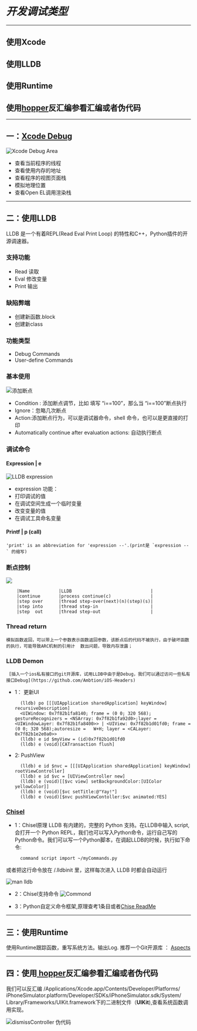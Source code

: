 # ___开发调试类型___

****************************************************************************

## 使用Xcode
## 使用LLDB
## 使用Runtime
## 使用[hopper](http://www.hopperapp.com/)反汇编参看汇编或者伪代码

****************************************************************************

## 一：[__Xcode Debug__](https://developer.apple.com/library/ios/recipes/xcode_help-debugger/articles/about_debug_area.html#//apple_ref/doc/uid/TP40009986-CH3-SW1)
![Xcode Debug Area](https://github.com/Ambtion/ambtion.github.io/blob/master/imageSource/lldb/Debug_Area.png?raw=true)
 
* 查看当前程序的线程
* 查看使用内存的地址
* 查看程序的视图页面栈
* 模拟地理位置
* 查看Open EL调用渲染栈

****************************************************************************

## 二：__使用LLDB__

 LLDB 是一个有着REPL(Read Eval Print Loop) 的特性和C++，Python插件的开源调速器。

### __支持功能__

* Read   读取
* Eval   修改变量
* Print  输出


### __缺陷弊端__

 * 创建新函数.block
 * 创建新class 

 
### __功能类型__

 * Debug Commands
 * User-define Commands


### __基本使用__

![添加断点](https://github.com/Ambtion/ambtion.github.io/blob/master/imageSource/lldb/Create_breakpoint.png?raw=true)

* Condition : 添加断点调节，比如 填写 “i==100”，那么当 “i==100”断点执行
* Ignore：忽略几次断点
* Action:添加断点行为，可以是调试器命令，shell 命令，也可以是更直接的打印 
* Automatically continue after evaluation actions: 自动执行断点


### __调试命令__

#### Expression | e
![LLDB expression](https://github.com/Ambtion/ambtion.github.io/blob/master/imageSource/lldb/LLDB_E.png?raw=true)

* expression 功能： 
* 打印调试的值
* 在调试空间生成一个临时变量
* 改变变量的值
* 在调试工具命名变量


#### Printf | p  (call)
    'print' is an abbreviation for 'expression --'.(print是 `expression --` 的缩写)

### __断点控制__
![](https://github.com/Ambtion/ambtion.github.io/blob/master/imageSource/lldb/Thread_progross.png?raw=true)
 
  
		|Name        	|LLDB                              |
		|continue     	|process continue(c)               |       
		|step over     	|thread step-over(next)(n)(step)(s)|
		|step into    	|thread step-in                    |
		|step  out    	|thread step-out                   |
  
        
### __Thread return__

    模拟函数返回，可以带上一个参数表示函数返回参数，该断点后的代码不被执行，由于破坏函数的执行，可能导致ARC机制的引用计  数出问题，导致内存泄露；

### __LLDB Demon__

	 [插入一个ios私有接口的git开源库，试用LLDB中由于是Debug，我们可以通过访问一些私有接口Debug](https://github.com/Ambtion/iOS-Headers)

* 1： 更新UI

        (lldb) po [[[UIApplication sharedApplication] keyWindow] recursiveDescription]
		<UIWindow: 0x7f82b1fa8140; frame = (0 0; 320 568); gestureRecognizers = <NSArray: 0x7f82b1fa92d0>;layer = <UIWindowLayer: 0x7f82b1fa8400>> | <UIView: 0x7f82b1d01fd0; frame = (0 0; 320 568);autoresize =   W+H; layer = <CALayer: 0x7f82b1e2e0a0>>
		(lldb) e id $myView = (id)0x7f82b1d01fd0
		(lldb) e (void)[CATransaction flush]

* 2: PushView

		(lldb) e id $nvc = [[[UIApplication sharedApplication] keyWindow] rootViewController]
		(lldb) e id $vc = [UIViewController new]
		(lldb) e (void)[[$vc view] setBackgroundColor:[UIColor yellowColor]]
        (lldb) e (void)[$vc setTitle:@"Yay!"]
        (lldb) e (void)[$nvc pushViewContoller:$vc animated:YES]
        
 
### [__Chisel__](https://github.com/facebook/chisel)
* 1：Chisel原理
 LLDB 有内建的，完整的 Python 支持。在LLDB中输入 script,会打开一个 Python REPL，我们也可以写入Python命令，运行自己写的Python命令。我们可以写一个Python脚本，在调起LLDB的时候，执行如下命令:

		command script import ~/myCommands.py

或者把这行命令放在 /.lldbinit 里，这样每次进入 LLDB 时都会自动运行

![man lldb](https://github.com/Ambtion/ambtion.github.io/blob/master/imageSource/lldb/ManLLDB.png?raw=true)
   
* 2：Chisel支持命令
![Commond](https://github.com/Ambtion/ambtion.github.io/blob/master/imageSource/lldb/Chisel_Commond.png?raw=true)

* 3：Python自定义命令框架,原理查考1条目或者[Chise ReadMe](https://github.com/facebook/chisel)  

************************************************************************

## 三：使用Runtime
 使用Runtime跟踪函数，重写系统方法。输出Log. 推荐一个Git开源库 ： [Aspects](https://github.com/steipete/Aspects)

*************************************************************************

## 四：使用[ hopper](http://www.hopperapp.com/)反汇编参看汇编或者伪代码
 我们可以反汇编 /Applications/Xcode.app/Contents/Developer/Platforms/
iPhoneSimulator.platform/Developer/SDKs/iPhoneSimulator.sdk/System/
Library/Frameworks/UIKit.framework下的二进制文件（__UIKit__),查看系统函数调用实现。

![dismissController 伪代码](https://github.com/Ambtion/ambtion.github.io/blob/master/imageSource/lldb/Hopperapp_demon.png?raw=true)






        
       

        
   
      



 

